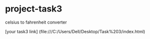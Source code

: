 # project-task3
celsius to fahrenheit  converter 

[your task3 link] (file:///C:/Users/Dell/Desktop/Task%203/index.html)
